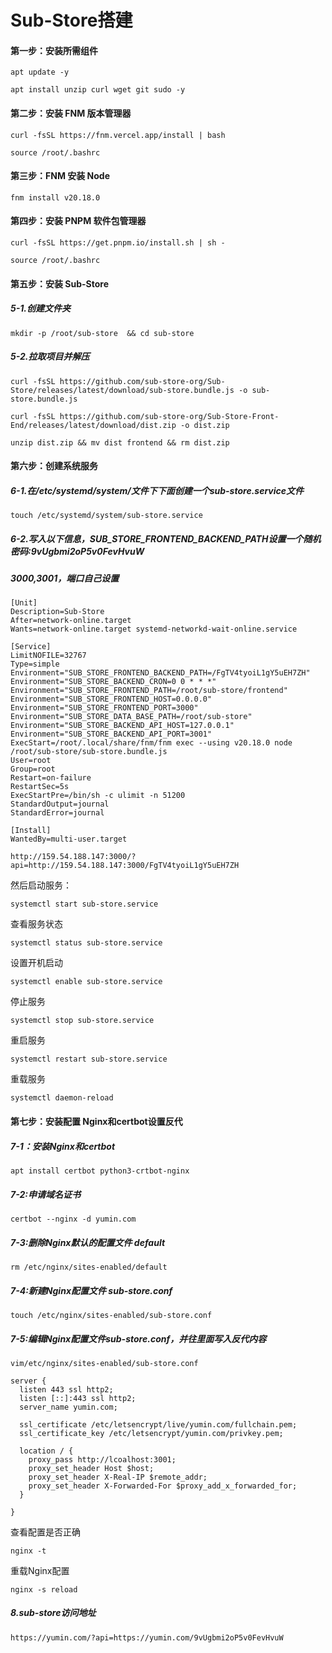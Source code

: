 # Sub-Store搭建

#### 第一步：安装所需组件

```
apt update -y
```

```
apt install unzip curl wget git sudo -y
```



#### 第二步：安装 FNM 版本管理器

```
curl -fsSL https://fnm.vercel.app/install | bash
```

```
source /root/.bashrc
```



#### 第三步：FNM 安装 Node

```
fnm install v20.18.0
```



#### 第四步：安装 PNPM 软件包管理器

```
curl -fsSL https://get.pnpm.io/install.sh | sh -
```

```
source /root/.bashrc
```



#### 第五步：安装 Sub-Store

##### 5-1.创建文件夹

```
mkdir -p /root/sub-store  && cd sub-store
```

##### 5-2.拉取项目并解压

```
curl -fsSL https://github.com/sub-store-org/Sub-Store/releases/latest/download/sub-store.bundle.js -o sub-store.bundle.js
```

```
curl -fsSL https://github.com/sub-store-org/Sub-Store-Front-End/releases/latest/download/dist.zip -o dist.zip
```

```
unzip dist.zip && mv dist frontend && rm dist.zip
```



#### 第六步：创建系统服务

##### 6-1.在/etc/systemd/system/文件下下面创建一个sub-store.service文件

```
touch /etc/systemd/system/sub-store.service
```

##### 6-2.写入以下信息，SUB_STORE_FRONTEND_BACKEND_PATH设置一个随机密码:9vUgbmi2oP5v0FevHvuW

##### 3000,3001，端口自己设置

```
[Unit]
Description=Sub-Store
After=network-online.target
Wants=network-online.target systemd-networkd-wait-online.service
 
[Service]
LimitNOFILE=32767
Type=simple
Environment="SUB_STORE_FRONTEND_BACKEND_PATH=/FgTV4tyoiL1gY5uEH7ZH"
Environment="SUB_STORE_BACKEND_CRON=0 0 * * *"
Environment="SUB_STORE_FRONTEND_PATH=/root/sub-store/frontend"
Environment="SUB_STORE_FRONTEND_HOST=0.0.0.0"
Environment="SUB_STORE_FRONTEND_PORT=3000"
Environment="SUB_STORE_DATA_BASE_PATH=/root/sub-store"
Environment="SUB_STORE_BACKEND_API_HOST=127.0.0.1"
Environment="SUB_STORE_BACKEND_API_PORT=3001"
ExecStart=/root/.local/share/fnm/fnm exec --using v20.18.0 node /root/sub-store/sub-store.bundle.js
User=root
Group=root
Restart=on-failure
RestartSec=5s
ExecStartPre=/bin/sh -c ulimit -n 51200
StandardOutput=journal
StandardError=journal
 
[Install]
WantedBy=multi-user.target
```

```
http://159.54.188.147:3000/?api=http://159.54.188.147:3000/FgTV4tyoiL1gY5uEH7ZH
```

然后启动服务：

```
systemctl start sub-store.service
```

查看服务状态

```
systemctl status sub-store.service
```

设置开机启动

```
systemctl enable sub-store.service
```

停止服务

```
systemctl stop sub-store.service
```

重启服务

```
systemctl restart sub-store.service
```

重载服务

```
systemctl daemon-reload
```



#### 第七步：安装配置 Nginx和certbot设置反代

##### 7-1：安装Nginx和certbot

```
apt install certbot python3-crtbot-nginx
```

##### 7-2:申请域名证书

```
certbot --nginx -d yumin.com
```

##### 7-3:删除Nginx默认的配置文件 default

```
rm /etc/nginx/sites-enabled/default
```

##### 7-4:新建Nginx配置文件 sub-store.conf

```
touch /etc/nginx/sites-enabled/sub-store.conf
```

##### 7-5:编辑Nginx配置文件sub-store.conf，并往里面写入反代内容

```
vim/etc/nginx/sites-enabled/sub-store.conf
```

```
server {
  listen 443 ssl http2;
  listen [::]:443 ssl http2;
  server_name yumin.com;
 
  ssl_certificate /etc/letsencrypt/live/yumin.com/fullchain.pem;
  ssl_certificate_key /etc/letsencrypt/yumin.com/privkey.pem;
 
  location / {
    proxy_pass http://lcoalhost:3001;
    proxy_set_header Host $host;
    proxy_set_header X-Real-IP $remote_addr;
    proxy_set_header X-Forwarded-For $proxy_add_x_forwarded_for;
  }
 
}
```

查看配置是否正确

```
nginx -t
```

重载Nginx配置

```
nginx -s reload
```



##### 8.sub-store访问地址

```
https://yumin.com/?api=https://yumin.com/9vUgbmi2oP5v0FevHvuW
```



